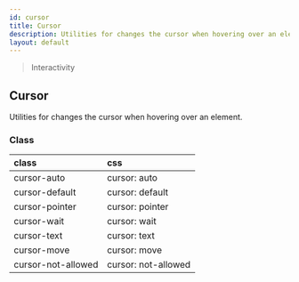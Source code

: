 ```yaml
---
id: cursor
title: Cursor
description: Utilities for changes the cursor when hovering over an element.
layout: default
---
```


> Interactivity

## Cursor

Utilities for changes the cursor when hovering over an element.

### Class

| <span class="px-3 py-1 text-white bg-charcoal-100 rounded-full">class</span> | <span class="px-3 py-1 text-white bg-charcoal-100 rounded-full">css</span> |
|:--|:--|
| cursor-auto | cursor: auto |
| cursor-default | cursor: default |
| cursor-pointer | cursor: pointer |
| cursor-wait | cursor: wait |
| cursor-text | cursor: text |
| cursor-move | cursor: move |
| cursor-not-allowed | cursor: not-allowed |


